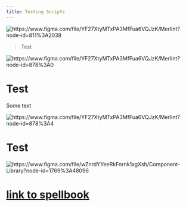 ```yaml
---
title: Testing Scripts
---
```

<img class='figma-url' src='' title='https://www.figma.com/file/YF27XtyMTxPA3MfFua6VQJzK/Merlint?node-id=811%3A2038'/>

> Test

<img class='figma-url' src='' title='https://www.figma.com/file/YF27XtyMTxPA3MfFua6VQJzK/Merlint?node-id=878%3A0'/>

# Test

Some text

<img class='figma-url' src='' title='https://www.figma.com/file/YF27XtyMTxPA3MfFua6VQJzK/Merlint?node-id=878%3A4'/>

# Test

<img class='figma-url' src='' title='https://www.figma.com/file/wZnrdYYeeRkFnrnk1xgXsh/Component-Library?node-id=1769%3A48096'/>

# [link to spellbook](https://www.figma.com/file/wZnrdYYeeRkFnrnk1xgXsh/Component-Library?node-id=1769%3A48096)
